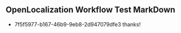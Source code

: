 ## OpenLocalization Workflow Test MarkDown
* 7f5f5977-b167-46b9-9eb8-2d947079dfe3 thanks!

<!--HONumber=Aug16_HO1-->


